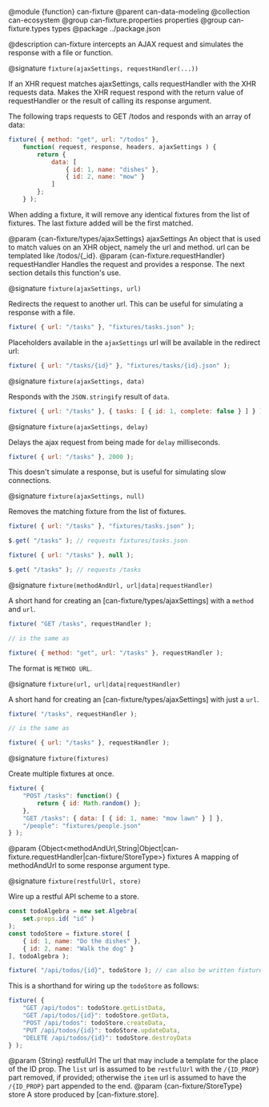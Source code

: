 @module {function} can-fixture
@parent can-data-modeling
@collection can-ecosystem
@group can-fixture.properties properties
@group can-fixture.types types
@package ../package.json

@description can-fixture intercepts an AJAX request and simulates the response with a file or function.

@signature `fixture(ajaxSettings, requestHandler(...))`

If an XHR request matches ajaxSettings, calls requestHandler with the XHR requests data. Makes the XHR request respond with the return value of requestHandler or the result of calling its response argument.

The following traps requests to GET /todos and responds with an array of data:

```js
fixture( { method: "get", url: "/todos" },
	function( request, response, headers, ajaxSettings ) {
		return {
			data: [
				{ id: 1, name: "dishes" },
				{ id: 2, name: "mow" }
			]
		};
	} );
```

When adding a fixture, it will remove any identical fixtures from the list of fixtures. The last fixture added will be the first matched.

  @param {can-fixture/types/ajaxSettings} ajaxSettings An object that is used to match values on an XHR object, namely the url and method. url can be templated like /todos/{_id}.
  @param {can-fixture.requestHandler} requestHandler Handles the request and provides a response. The next section details this function's use.

@signature `fixture(ajaxSettings, url)`

Redirects the request to another url.  This can be useful for simulating a response with a file.

```js
fixture( { url: "/tasks" }, "fixtures/tasks.json" );
```

Placeholders available in the `ajaxSettings` url will be available in the redirect url:

```js
fixture( { url: "/tasks/{id}" }, "fixtures/tasks/{id}.json" );
```

@signature `fixture(ajaxSettings, data)`

Responds with the `JSON.stringify` result of `data`.

```js
fixture( { url: "/tasks" }, { tasks: [ { id: 1, complete: false } ] } );
```

@signature `fixture(ajaxSettings, delay)`

Delays the ajax request from being made for `delay` milliseconds.

```js
fixture( { url: "/tasks" }, 2000 );
```

This doesn't simulate a response, but is useful for simulating slow connections.

@signature `fixture(ajaxSettings, null)`

Removes the matching fixture from the list of fixtures.

```js
fixture( { url: "/tasks" }, "fixtures/tasks.json" );

$.get( "/tasks" ); // requests fixtures/tasks.json

fixture( { url: "/tasks" }, null );

$.get( "/tasks" ); // requests /tasks
```

@signature `fixture(methodAndUrl, url|data|requestHandler)`

A short hand for creating an [can-fixture/types/ajaxSettings] with a `method` and `url`.

```js
fixture( "GET /tasks", requestHandler );

// is the same as

fixture( { method: "get", url: "/tasks" }, requestHandler );
```

The format is `METHOD URL`.

@signature `fixture(url, url|data|requestHandler)`

A short hand for creating an [can-fixture/types/ajaxSettings] with just a `url`.

```js
fixture( "/tasks", requestHandler );

// is the same as

fixture( { url: "/tasks" }, requestHandler );
```

@signature `fixture(fixtures)`

Create multiple fixtures at once.

```js
fixture( {
	"POST /tasks": function() {
		return { id: Math.random() };
	},
	"GET /tasks": { data: [ { id: 1, name: "mow lawn" } ] },
	"/people": "fixtures/people.json"
} );
```

  @param {Object<methodAndUrl,String|Object|can-fixture.requestHandler|can-fixture/StoreType>} fixtures A mapping of methodAndUrl to
  some response argument type.



@signature `fixture(restfulUrl, store)`

Wire up a restful API scheme to a store.

```js
const todoAlgebra = new set.Algebra(
	set.props.id( "id" )
);
const todoStore = fixture.store( [
	{ id: 1, name: "Do the dishes" },
	{ id: 2, name: "Walk the dog" }
], todoAlgebra );

fixture( "/api/todos/{id}", todoStore ); // can also be written fixture("/api/todos", todoStore);
```

This is a shorthand for wiring up the `todoStore` as follows:

```js
fixture( {
	"GET /api/todos": todoStore.getListData,
	"GET /api/todos/{id}": todoStore.getData,
	"POST /api/todos": todoStore.createData,
	"PUT /api/todos/{id}": todoStore.updateData,
	"DELETE /api/todos/{id}": todoStore.destroyData
} );
```

  @param {String} restfulUrl The url that may include a template for the place of the ID prop.  The `list` url is assumed to be `restfulUrl` with the `/{ID_PROP}` part removed, if provided; otherwise the `item` url is assumed to have the `/{ID_PROP}` part appended to the end.
  @param {can-fixture/StoreType} store A store produced by [can-fixture.store].
